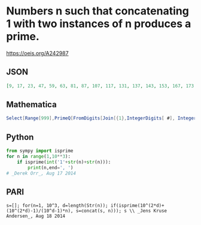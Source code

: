 # Numbers n such that concatenating 1 with two instances of n produces a prime\.
https://oeis.org/A242987
## JSON
```JSON
[9, 17, 23, 47, 59, 63, 81, 87, 107, 117, 131, 137, 143, 153, 167, 173, 179, 189, 191, 197, 201, 209, 213, 221, 231, 239, 261, 263, 281, 297, 299, 311, 317, 323, 339, 369, 377, 381, 399, 401, 411, 413, 417, 453, 473, 477, 479, 491, 501, 503, 509, 519, 533]
```
## Mathematica
```Mathematica
Select[Range[999],PrimeQ[FromDigits[Join[{1},IntegerDigits[ #], IntegerDigits[ #]]]]&]
```
## Python
```Python
from sympy import isprime
for n in range(1,10**3):
    if isprime(int('1'+str(n)+str(n))):
        print(n,end=', ')
# _Derek Orr_, Aug 17 2014
```
## PARI
```PARI
s=[]; for(n=1, 10^3, d=length(Str(n)); if(isprime(10^(2*d)+(10^(2*d)-1)/(10^d-1)*n), s=concat(s, n))); s \\ _Jens Kruse Andersen_, Aug 18 2014
```
